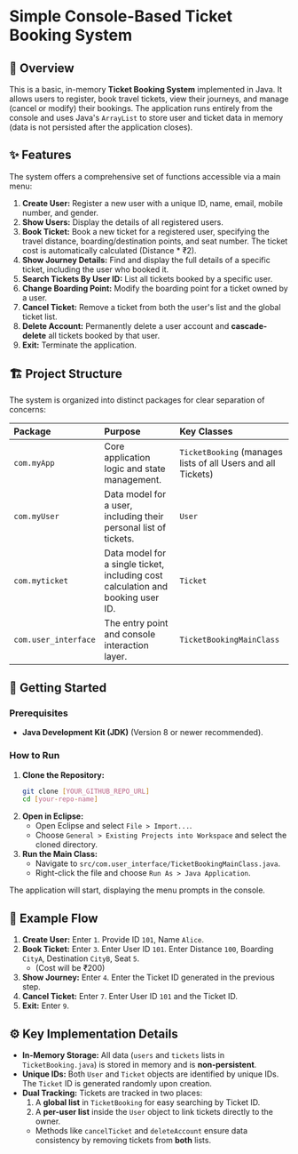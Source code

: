 # Simple Console-Based Ticket Booking System

## 🌟 Overview

This is a basic, in-memory **Ticket Booking System** implemented in Java. It allows users to register, book travel tickets, view their journeys, and manage (cancel or modify) their bookings. The application runs entirely from the console and uses Java's `ArrayList` to store user and ticket data in memory (data is not persisted after the application closes).

## ✨ Features

The system offers a comprehensive set of functions accessible via a main menu:

1.  **Create User:** Register a new user with a unique ID, name, email, mobile number, and gender.
2.  **Show Users:** Display the details of all registered users.
3.  **Book Ticket:** Book a new ticket for a registered user, specifying the travel distance, boarding/destination points, and seat number. The ticket cost is automatically calculated (Distance * ₹2).
4.  **Show Journey Details:** Find and display the full details of a specific ticket, including the user who booked it.
5.  **Search Tickets By User ID:** List all tickets booked by a specific user.
6.  **Change Boarding Point:** Modify the boarding point for a ticket owned by a user.
7.  **Cancel Ticket:** Remove a ticket from both the user's list and the global ticket list.
8.  **Delete Account:** Permanently delete a user account and **cascade-delete** all tickets booked by that user.
9.  **Exit:** Terminate the application.

## 🏗️ Project Structure

The system is organized into distinct packages for clear separation of concerns:

| Package | Purpose | Key Classes |
| :--- | :--- | :--- |
| `com.myApp` | Core application logic and state management. | `TicketBooking` (manages lists of all Users and all Tickets) |
| `com.myUser` | Data model for a user, including their personal list of tickets. | `User` |
| `com.myticket` | Data model for a single ticket, including cost calculation and booking user ID. | `Ticket` |
| `com.user_interface` | The entry point and console interaction layer. | `TicketBookingMainClass` |

## 🚀 Getting Started

### Prerequisites

* **Java Development Kit (JDK)** (Version 8 or newer recommended).

### How to Run

1.  **Clone the Repository:**
    ```bash
    git clone [YOUR_GITHUB_REPO_URL]
    cd [your-repo-name]
    ```
2.  **Open in Eclipse:**
    * Open Eclipse and select `File > Import...`.
    * Choose `General > Existing Projects into Workspace` and select the cloned directory.
3.  **Run the Main Class:**
    * Navigate to `src/com.user_interface/TicketBookingMainClass.java`.
    * Right-click the file and choose `Run As > Java Application`.

The application will start, displaying the menu prompts in the console.

## 📝 Example Flow

1.  **Create User:** Enter `1`. Provide ID `101`, Name `Alice`.
2.  **Book Ticket:** Enter `3`. Enter User ID `101`. Enter Distance `100`, Boarding `CityA`, Destination `CityB`, Seat `5`.
    * (Cost will be ₹200)
3.  **Show Journey:** Enter `4`. Enter the Ticket ID generated in the previous step.
4.  **Cancel Ticket:** Enter `7`. Enter User ID `101` and the Ticket ID.
5.  **Exit:** Enter `9`.

## ⚙️ Key Implementation Details

* **In-Memory Storage:** All data (`users` and `tickets` lists in `TicketBooking.java`) is stored in memory and is **non-persistent**.
* **Unique IDs:** Both `User` and `Ticket` objects are identified by unique IDs. The `Ticket` ID is generated randomly upon creation.
* **Dual Tracking:** Tickets are tracked in two places:
    1.  A **global list** in `TicketBooking` for easy searching by Ticket ID.
    2.  A **per-user list** inside the `User` object to link tickets directly to the owner.
    * Methods like `cancelTicket` and `deleteAccount` ensure data consistency by removing tickets from **both** lists.